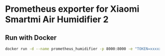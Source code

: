 # Prometheus exporter for Xiaomi Smartmi Air Humidifier 2


## Run with Docker
```bash
docker run -d --name prometheus_humidifier -p 8000:8000 -e "TOKEN=xxxxxxxx" -e "IP=xx.xx.xx.xx" byumov/prometheus_humidifier
```
